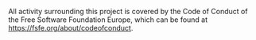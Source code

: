 <!--
SPDX-FileCopyrightText: 2022 Stephan Lachnit <stephanlachnit@debian.org>

SPDX-License-Identifier: CC-BY-SA-4.0
 -->

All activity surrounding this project is covered by the Code of Conduct of the Free Software Foundation Europe, which can be found at <https://fsfe.org/about/codeofconduct>.
